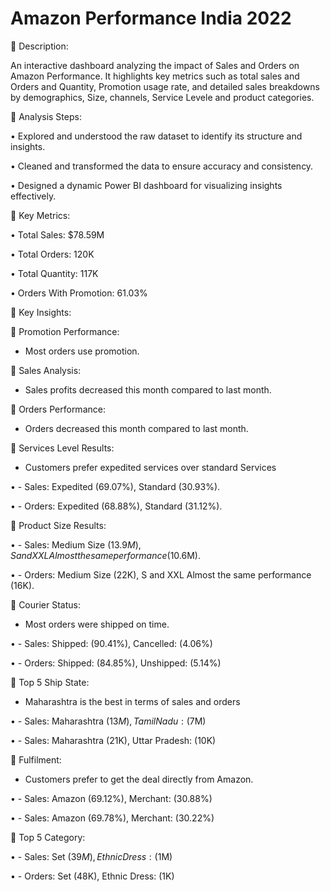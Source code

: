# Amazon Performance India 2022

📌 Description:

An interactive dashboard analyzing the impact of Sales and Orders on Amazon Performance. It highlights key metrics such as total sales and Orders and Quantity, Promotion usage rate, and detailed sales breakdowns by demographics, Size, channels, Service Levele and product categories.



📌 Analysis Steps:

•	Explored and understood the raw dataset to identify its structure and insights.

•	Cleaned and transformed the data to ensure accuracy and consistency.

•	Designed a dynamic Power BI dashboard for visualizing insights effectively.



📌 Key Metrics:

•	Total Sales: $78.59M

•	Total Orders: 120K

•	Total Quantity: 117K

•	Orders With Promotion: 61.03%


📌 Key Insights:

🔹 Promotion Performance:

  - Most orders use promotion.
    
🔹 Sales Analysis:

  - Sales profits decreased this month compared to last month.

🔹 Orders Performance:

  - Orders decreased this month compared to last month.

📌 Services Level Results:

- Customers prefer expedited services over standard Services

•	- Sales: Expedited (69.07%), Standard (30.93%).

•	- Orders: Expedited (68.88%), Standard (31.12%).

📌 Product Size Results:

•	- Sales: Medium Size ($13.9M), S and XXL Almost the same performance ($10.6M).

•	- Orders: Medium Size (22K), S and XXL Almost the same performance (16K).

📌 Courier Status:

- Most orders were shipped on time.

•	- Sales: Shipped: (90.41%), Cancelled: (4.06%)

•	- Orders: Shipped: (84.85%), Unshipped: (5.14%)

📌 Top 5 Ship State:

- Maharashtra is the best in terms of sales and orders

•	- Sales: Maharashtra ($13M), Tamil Nadu: ($7M)

•	- Sales: Maharashtra (21K), Uttar Pradesh: (10K)

📌 Fulfilment:

- Customers prefer to get the deal directly from Amazon.

•	- Sales: Amazon (69.12%), Merchant: (30.88%)

•	- Sales: Amazon (69.78%), Merchant: (30.22%)

📌 Top 5 Category:

•	- Sales: Set ($39M), Ethnic Dress: ($1M)

•	- Orders: Set (48K), Ethnic Dress: (1K)
